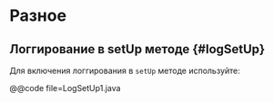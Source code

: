 
Разное
======

Логгирование в setUp методе {#logSetUp}
---------------------------

Для включения логгирования в `setUp` методе используйте:

@@code file=LogSetUp1.java



